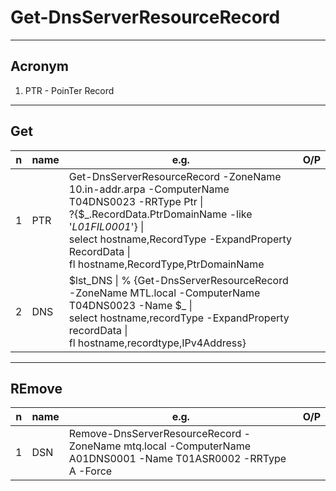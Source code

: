 # Get-DnsServerResourceRecord

---

## Acronym
1. PTR - PoinTer Record

---

## Get
|n|name|e.g.|O/P|
|-|----|----|---|
|1|PTR | Get-DnsServerResourceRecord -ZoneName 10.in-addr.arpa -ComputerName T04DNS0023 -RRType Ptr \|<br/> ?{$_.RecordData.PtrDomainName -like '*L01FIL0001*'} \|<br/>select hostname,RecordType -ExpandProperty RecordData \|<br/>fl hostname,RecordType,PtrDomainName||
|2|DNS|$lst_DNS \| % {Get-DnsServerResourceRecord -ZoneName MTL.local -ComputerName T04DNS0023 -Name $_ \|<br/>select hostname,recordType -ExpandProperty recordData \|<br/>fl hostname,recordtype,IPv4Address}||

---

## REmove
|n|name|e.g.|O/P|
|-|----|----|---|
|1|DSN |Remove-DnsServerResourceRecord -ZoneName mtq.local -ComputerName A01DNS0001 -Name T01ASR0002 -RRType A -Force||
